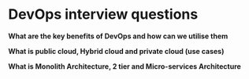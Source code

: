 # DevOps interview questions

**What are the key benefits of DevOps and how can we utilise them**


**What is public cloud, Hybrid cloud and private cloud (use cases)**


**What is Monolith Architecture, 2 tier and Micro-services Architecture**
